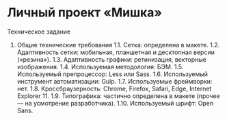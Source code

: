 # Личный проект «Мишка»

Техническое задание
1. Общие технические требования
1.1. Сетка: определена в макете.
1.2. Адаптивность сетки: мобильная, планшетная и десктопная версии («резина»).
1.3. Адаптивность графики: ретинизация, векторные изображения.
1.4. Используемая методология: БЭМ.
1.5. Используемый препроцессор: Less или Sass.
1.6. Используемый инструмент автоматизации: Gulp.
1.7. Используемые фреймворки: нет.
1.8. Кроссбраузерность: Chrome, Firefox, Safari, Edge, Internet Explorer 11.
1.9. Типографика: частично определена в макете (прочее — на усмотрение разработчика).
1.10. Используемый шрифт: Open Sans.
